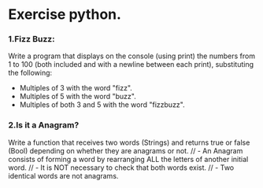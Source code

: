 # Exercise python.

### 1.Fizz Buzz:
Write a program that displays on the console (using print) the numbers from 1 to 100 (both included and with a newline between each print), substituting the following:
 - Multiples of 3 with the word "fizz".
 - Multiples of 5 with the word "buzz".
 - Multiples of both 3 and 5 with the word "fizzbuzz".

### 2.Is it a Anagram?
Write a function that receives two words (Strings) and returns true or false (Bool) depending on whether they are anagrams or not.
// - An Anagram consists of forming a word by rearranging ALL the letters of another initial word.
// - It is NOT necessary to check that both words exist.
// - Two identical words are not anagrams.
